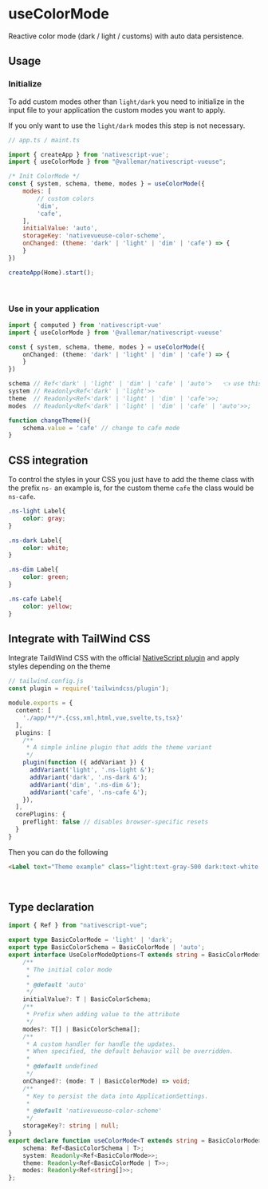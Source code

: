 
# useColorMode

Reactive color mode (dark / light / customs) with auto data persistence.
<br />

## Usage
### Initialize
To add custom modes other than `light/dark` you need to initialize in the input file to your application the custom modes you want to apply.

If you only want to use the `light/dark` modes this step is not necessary.
```js
// app.ts / maint.ts

import { createApp } from 'nativescript-vue';
import { useColorMode } from "@vallemar/nativescript-vueuse";

/* Init ColorMode */
const { system, schema, theme, modes } = useColorMode({
    modes: [
        // custom colors
        'dim',
        'cafe',
    ],
    initialValue: 'auto',
    storageKey: 'nativevueuse-color-scheme',
    onChanged: (theme: 'dark' | 'light' | 'dim' | 'cafe') => {
    }
})

createApp(Home).start();
```
<br />

### Use in your application

```ts
import { computed } from 'nativescript-vue'
import { useColorMode } from '@vallemar/nativescript-vueuse'

const { system, schema, theme, modes } = useColorMode({
    onChanged: (theme: 'dark' | 'light' | 'dim' | 'cafe') => {
    }
})

schema // Ref<'dark' | 'light' | 'dim' | 'cafe' | 'auto'>   👈 use this for change theme
system // Readonly<Ref<'dark' | 'light'>>
theme  // Readonly<Ref<'dark' | 'light' | 'dim' | 'cafe'>>;
modes  // Readonly<Ref<'dark' | 'light' | 'dim' | 'cafe' | 'auto'>>;

function changeTheme(){
    schema.value = 'cafe' // change to cafe mode
}
```

## CSS integration
To control the styles in your CSS you just have to add the theme class with the prefix `ns-` an example is, for the custom theme `cafe` the class would be `ns-cafe`.

```css
.ns-light Label{
    color: gray;
} 

.ns-dark Label{
    color: white;
} 

.ns-dim Label{
    color: green;
} 

.ns-cafe Label{
    color: yellow;
} 

```

## Integrate with TailWind CSS

Integrate TaildWind CSS with the official [NativeScript plugin](https://github.com/NativeScript/tailwind) and apply styles depending on the theme

```ts
// tailwind.config.js
const plugin = require('tailwindcss/plugin');

module.exports = {
  content: [
    './app/**/*.{css,xml,html,vue,svelte,ts,tsx}'
  ],
  plugins: [
    /**
     * A simple inline plugin that adds the theme variant
     */
    plugin(function ({ addVariant }) {
      addVariant('light', '.ns-light &');
      addVariant('dark', '.ns-dark &');
      addVariant('dim', '.ns-dim &');
      addVariant('cafe', '.ns-cafe &');
    }),
  ],
  corePlugins: {
    preflight: false // disables browser-specific resets
  }
}
```

Then you can do the following
```html
<Label text="Theme example" class="light:text-gray-500 dark:text-white dim:text-green-500 cafe:text-yellow-500" />
```
<br />

## Type declaration

```ts
import { Ref } from "nativescript-vue";

export type BasicColorMode = 'light' | 'dark';
export type BasicColorSchema = BasicColorMode | 'auto';
export interface UseColorModeOptions<T extends string = BasicColorMode> {
    /**
     * The initial color mode
     *
     * @default 'auto'
     */
    initialValue?: T | BasicColorSchema;
    /**
     * Prefix when adding value to the attribute
     */
    modes?: T[] | BasicColorSchema[];
    /**
     * A custom handler for handle the updates.
     * When specified, the default behavior will be overridden.
     *
     * @default undefined
     */
    onChanged?: (mode: T | BasicColorMode) => void;
    /**
     * Key to persist the data into ApplicationSettings.
     *
     * @default 'nativevueuse-color-scheme'
     */
    storageKey?: string | null;
}
export declare function useColorMode<T extends string = BasicColorMode>(options?: UseColorModeOptions<T>): {
    schema: Ref<BasicColorSchema | T>;
    system: Readonly<Ref<BasicColorMode>>;
    theme: Readonly<Ref<BasicColorMode | T>>;
    modes: Readonly<Ref<string[]>>;
};
```